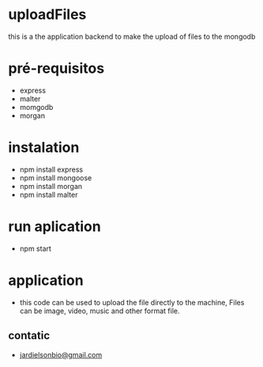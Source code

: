 # uploadFiles
this is a the application backend to make the upload of files to the mongodb
# pré-requisitos
* express
* malter
* momgodb
* morgan
 

# instalation
* npm install express
* npm install mongoose
* npm install morgan
* npm install malter

# run aplication
* npm start
# application
* this code can be used to upload the file directly to the machine,
Files can be image, video, music and other format file.

## contatic
* jardielsonbio@gmail.com

